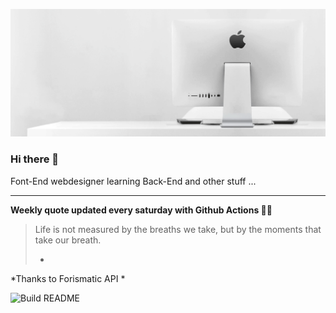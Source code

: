 ![header](https://raw.githubusercontent.com/ThomasTSWD/ThomasTSWD/master/img/edit_moddedfull.gif)

### Hi there 👋

Font-End webdesigner learning Back-End and other stuff ...

-----

**Weekly quote updated every saturday with Github Actions 💁‍♂️**


<!-- START_JOKE_SECTION -->
> Life is not measured by the breaths we take, but by the moments that take our breath. 
> 
> - 
<!-- END_JOKE_SECTION -->


*Thanks to Forismatic API *



![Build README](https://github.com/ThomasTSWD/ThomasTSWD/workflows/Build%20README/badge.svg)


